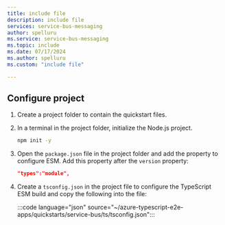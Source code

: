 ```yaml
---
title: include file
description: include file
services: service-bus-messaging
author: spelluru
ms.service: service-bus-messaging
ms.topic: include
ms.date: 07/17/2024
ms.author: spelluru
ms.custom: "include file"

---
```


## Configure project 

1. Create a project folder to contain the quickstart files. 

1. In a terminal in the project folder, initialize the Node.js project.

    ```bash
    npm init -y
    ```
1. Open the `package.json` file in the project folder and add the property to configure ESM. Add this property after the `version` property:

    ```json
    "types":"module",
    ```
1. Create a `tsconfig.json` in the project file to configure the TypeScript ESM build and copy the following into the file:

    :::code language="json" source="~/azure-typescript-e2e-apps/quickstarts/service-bus/ts/tsconfig.json":::
